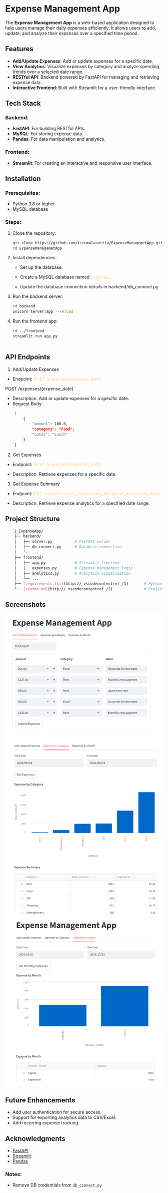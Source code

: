 # Expense Management App

The **Expense Management App** is a web-based application designed to help users manage their daily expenses efficiently. It allows users to add, update, and analyze their expenses over a specified time period.



## Features

- **Add/Update Expenses**: Add or update expenses for a specific date.
- **View Analytics**: Visualize expenses by category and analyze spending trends over a selected date range.
- **RESTful API**: Backend powered by FastAPI for managing and retrieving expense data.
- **Interactive Frontend**: Built with Streamlit for a user-friendly interface.



## Tech Stack

### Backend:
- **FastAPI**: For building RESTful APIs.
- **MySQL**: For storing expense data.
- **Pandas**: For data manipulation and analytics.

### Frontend:
- **Streamlit**: For creating an interactive and responsive user interface.



## Installation

### Prerequisites:
- Python 3.8 or higher
- MySQL database

### Steps:
1. Clone the repository:
   ```bash
   git clone https://github.com/tirumalasettiv/ExpenseManagemetApp.git
   cd ExpenseManagemetApp
2. Install dependencies:

    -  Set up the database:

    - Create a MySQL database named  <span style="color:#FFD580;">expense</span>.
    - Update the database connection details in backend/db_connect.py.
3. Run the backend server:
    ```bash 
   cd backend
   uvicorn server:app --reload
4. Run the frontend app:
    ```bash
    cd ../frontend
    streamlit run app.py



## API Endpoints

1. Add/Update Expenses

- Endpoint: <span style="color:#FFD580;">POST /expenses/{expense_date}</span>

POST /expenses/{expense_date}
- Description: Add or update expenses for a specific date.
- Request Body:
```bash 
    [
        {
            "amount": 100.0,
            "category": "Food",
            "notes": "Lunch"
        }
    ]
```

2.  Get Expenses
- Endpoint: <span style="color:#FFD580;">POST /expenses/{expense_date}</span>

- Description: Retrieve expenses for a specific date.
3. Get Expense Summary
- Endpoint: <span style="color:#FFD580;">GET /analytics?start_date={start_date}&end_date={end_date}</span>

- Description: Retrieve expense analytics for a specified date range.



## Project Structure
```bash
    2_ExpenseApp/
    ├── backend/
    │   ├── server.py          # FastAPI server
    │   ├── db_connect.py      # Database connection
    │   └── ...
    ├── frontend/
    │   ├── app.py             # Streamlit frontend
    │   ├── expenses.py        # Expense management logic
    │   ├── analytics.py       # Analytics visualization
    │   └── ...
    ├── [requirements.txt](http://_vscodecontentref_/1)       # Python dependencies
    └── [readme.md](http://_vscodecontentref_/2)              # Project documentation
```


## Screenshots
![Maintain Expenses](assets/maintain_expenses.png)
![Expenses by Category](assets/expneses_by_category.png)
![Maintain by Month](assets/expenses_by_month.png)




## Future Enhancements
 - Add user authentication for secure access.
- Support for exporting analytics data to CSV/Excel.
- Add recurring expense tracking.



## Acknowledgments
- [FastAPI](https://fastapi.tiangolo.com/)
- [Streamlit](https://streamlit.io/)
- [Pandas](https://pandas.pydata.org/)



### Notes:
- Remove DB credentials from `db_connect.py` 